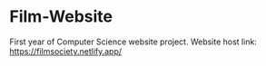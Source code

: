 # Film-Website
First year of Computer Science website project.
Website host link: https://filmsociety.netlify.app/
